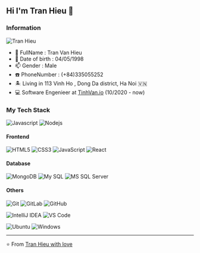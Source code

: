 ## Hi I'm Tran Hieu :fox_face:
### Information
![Tran Hieu](https://github.com/Gaboso/Gaboso/blob/master/github_cover.png "Tran Hieu")
- 🔭  FullName : Tran Van Hieu 
- 🌱  Date of birth : 04/05/1998
- 📫  Gender : Male
- :phone: PhoneNumber : (+84)335055252
- :desert_island: Living in 113 Vinh Ho , Dong Da district, Ha Noi :vietnam:
- :computer: Software Engenieer at [TinhVan.io](https://github.com/tinhvan) (10/2020 - now) 


### My Tech Stack

![Javascript](http://img.shields.io/badge/-Javascript-007396?style=flat-square&logo=java&logoColor=ffffff)
![Nodejs](http://img.shields.io/badge/-Nodejs-6DB33F?style=flat-square&logo=spring&logoColor=ffffff)

#### Frontend
![HTML5](https://img.shields.io/badge/-HTML5-%23E44D27?style=flat-square&logo=html5&logoColor=ffffff)
![CSS3](https://img.shields.io/badge/-CSS3-%231572B6?style=flat-square&logo=css3)
![JavaScript](https://img.shields.io/badge/-JavaScript-%23F7DF1C?style=flat-square&logo=javascript&logoColor=000000&labelColor=%23F7DF1C&color=%23FFCE5A)
![React](https://img.shields.io/badge/-React-%23282C34?style=flat-square&logo=react)

#### Database
![MongoDB](https://img.shields.io/badge/-MongoDB-336791?style=flat-square&logo=MongoDB)
![My SQL](http://img.shields.io/badge/-MySQL-DD0031?style=flat-square&logo=mysql)
![MS SQL Server](http://img.shields.io/badge/-MS%20SQL%20Server-CC2927?style=flat-square&logo=microsoft-sql-server&logoColor=ffffff)

#### Others
![Git](https://img.shields.io/badge/-Git-%23F05032?style=flat-square&logo=git&logoColor=%23ffffff)
![GitLab](https://img.shields.io/badge/-GitLab-FCA121?style=flat-square&logo=gitlab)
![GitHub](https://img.shields.io/badge/-GitHub-181717?style=flat-square&logo=github)


![IntelliJ IDEA](http://img.shields.io/badge/-IntelliJ%20IDEA-000000?style=flat-square&logo=intellij-idea&logoColor=ffffff)
![VS Code](http://img.shields.io/badge/-VS%20Code-007ACC?style=flat-square&logo=visual-studio-code&logoColor=ffffff)


![Ubuntu](http://img.shields.io/badge/-Unbutu-A81D33?style=flat-square&logo=ubuntu&logoColor=ffffff)
![Windows](http://img.shields.io/badge/-Windows-0078D6?style=flat-square&logo=windows&logoColor=ffffff)

---
⭐️ From [Tran Hieu with love](https://github.com/emlahieu98)
